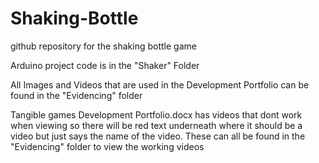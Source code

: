 # Shaking-Bottle
github repository for the shaking bottle game

Arduino project code is in the "Shaker" Folder

All Images and Videos that are used in the Development Portfolio can be found in the "Evidencing" folder

Tangible games Development Portfolio.docx has videos that dont work when viewing so there will be red text underneath
where it should be a video but just says the name of the video. These can all be found in the "Evidencing" folder to view the working videos

